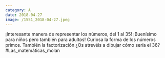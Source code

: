```yaml
--- 
category: A 
date: 2018-04-27 
image: /1551_2018-04-27.jpeg 
--- 
```


¡Interesante manera de representar los números, del 1 al 35! ¡Buenísimo para niños pero también para adultos! Curiosa la forma de los números primos. También la factorización ¿Os atrevéis a dibujar cómo sería el 36? #Las_matemáticas_molan